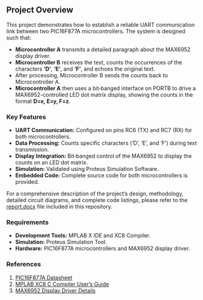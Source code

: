 ## Project Overview

This project demonstrates how to establish a reliable UART communication link between two PIC16F877A microcontrollers. The system is designed such that:

- **Microcontroller A** transmits a detailed paragraph about the MAX6952 display driver.
- **Microcontroller B** receives the text, counts the occurrences of the characters **‘D’**, **‘E’**, and **‘F’**, and echoes the original text.
- After processing, Microcontroller B sends the counts back to Microcontroller A.
- **Microcontroller A** then uses a bit‐banged interface on PORTB to drive a MAX6952-controlled LED dot matrix display, showing the counts in the format **D=x, E=y, F=z**.

### Key Features

- **UART Communication:** Configured on pins RC6 (TX) and RC7 (RX) for both microcontrollers.
- **Data Processing:** Counts specific characters (‘D’, ‘E’, and ‘F’) during text transmission.
- **Display Integration:** Bit‐banged control of the MAX6952 to display the counts on an LED dot matrix.
- **Simulation:** Validated using Proteus Simulation Software.
- **Embedded Code:** Complete source code for both microcontrollers is provided.

For a comprehensive description of the project’s design, methodology, detailed circuit diagrams, and complete code listings, please refer to the [report.docx](Report.docx) file included in this repository.

### Requirements

- **Development Tools:** MPLAB X IDE and XC8 Compiler.
- **Simulation:** Proteus Simulation Tool.
- **Hardware:** PIC16F877A microcontrollers and MAX6952 display driver.

### References

1. [PIC16F877A Datasheet](https://www.microchip.com/en-us/product/PIC16F877A)
2. [MPLAB XC8 C Compiler User’s Guide](https://www.microchip.com/en-us/development-tools-tools-and-software/mplab-xc-compilers)
3. [MAX6952 Display Driver Details](https://www.analog.com/en/products/max6952.html)
